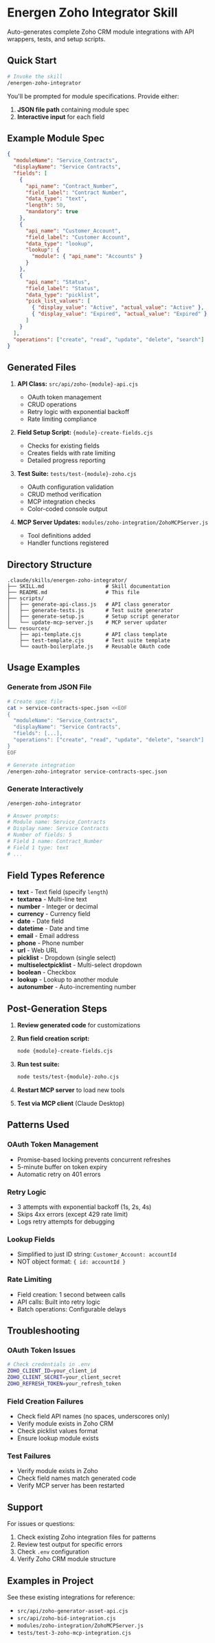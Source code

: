 # Energen Zoho Integrator Skill

Auto-generates complete Zoho CRM module integrations with API wrappers, tests, and setup scripts.

## Quick Start

```bash
# Invoke the skill
/energen-zoho-integrator
```

You'll be prompted for module specifications. Provide either:
1. **JSON file path** containing module spec
2. **Interactive input** for each field

## Example Module Spec

```json
{
  "moduleName": "Service_Contracts",
  "displayName": "Service Contracts",
  "fields": [
    {
      "api_name": "Contract_Number",
      "field_label": "Contract Number",
      "data_type": "text",
      "length": 50,
      "mandatory": true
    },
    {
      "api_name": "Customer_Account",
      "field_label": "Customer Account",
      "data_type": "lookup",
      "lookup": {
        "module": { "api_name": "Accounts" }
      }
    },
    {
      "api_name": "Status",
      "field_label": "Status",
      "data_type": "picklist",
      "pick_list_values": [
        { "display_value": "Active", "actual_value": "Active" },
        { "display_value": "Expired", "actual_value": "Expired" }
      ]
    }
  ],
  "operations": ["create", "read", "update", "delete", "search"]
}
```

## Generated Files

1. **API Class:** `src/api/zoho-{module}-api.cjs`
   - OAuth token management
   - CRUD operations
   - Retry logic with exponential backoff
   - Rate limiting compliance

2. **Field Setup Script:** `{module}-create-fields.cjs`
   - Checks for existing fields
   - Creates fields with rate limiting
   - Detailed progress reporting

3. **Test Suite:** `tests/test-{module}-zoho.cjs`
   - OAuth configuration validation
   - CRUD method verification
   - MCP integration checks
   - Color-coded console output

4. **MCP Server Updates:** `modules/zoho-integration/ZohoMCPServer.js`
   - Tool definitions added
   - Handler functions registered

## Directory Structure

```
.claude/skills/energen-zoho-integrator/
├── SKILL.md                    # Skill documentation
├── README.md                   # This file
├── scripts/
│   ├── generate-api-class.js   # API class generator
│   ├── generate-tests.js       # Test suite generator
│   ├── generate-setup.js       # Setup script generator
│   └── update-mcp-server.js    # MCP server updater
└── resources/
    ├── api-template.cjs        # API class template
    ├── test-template.cjs       # Test suite template
    └── oauth-boilerplate.js    # Reusable OAuth code
```

## Usage Examples

### Generate from JSON File

```bash
# Create spec file
cat > service-contracts-spec.json <<EOF
{
  "moduleName": "Service_Contracts",
  "displayName": "Service Contracts",
  "fields": [...],
  "operations": ["create", "read", "update", "delete", "search"]
}
EOF

# Generate integration
/energen-zoho-integrator service-contracts-spec.json
```

### Generate Interactively

```bash
/energen-zoho-integrator

# Answer prompts:
# Module name: Service_Contracts
# Display name: Service Contracts
# Number of fields: 5
# Field 1 name: Contract_Number
# Field 1 type: text
# ...
```

## Field Types Reference

- **text** - Text field (specify `length`)
- **textarea** - Multi-line text
- **number** - Integer or decimal
- **currency** - Currency field
- **date** - Date field
- **datetime** - Date and time
- **email** - Email address
- **phone** - Phone number
- **url** - Web URL
- **picklist** - Dropdown (single select)
- **multiselectpicklist** - Multi-select dropdown
- **boolean** - Checkbox
- **lookup** - Lookup to another module
- **autonumber** - Auto-incrementing number

## Post-Generation Steps

1. **Review generated code** for customizations
2. **Run field creation script:**
   ```bash
   node {module}-create-fields.cjs
   ```

3. **Run test suite:**
   ```bash
   node tests/test-{module}-zoho.cjs
   ```

4. **Restart MCP server** to load new tools

5. **Test via MCP client** (Claude Desktop)

## Patterns Used

### OAuth Token Management
- Promise-based locking prevents concurrent refreshes
- 5-minute buffer on token expiry
- Automatic retry on 401 errors

### Retry Logic
- 3 attempts with exponential backoff (1s, 2s, 4s)
- Skips 4xx errors (except 429 rate limit)
- Logs retry attempts for debugging

### Lookup Fields
- Simplified to just ID string: `Customer_Account: accountId`
- NOT object format: `{ id: accountId }`

### Rate Limiting
- Field creation: 1 second between calls
- API calls: Built into retry logic
- Batch operations: Configurable delays

## Troubleshooting

### OAuth Token Issues
```bash
# Check credentials in .env
ZOHO_CLIENT_ID=your_client_id
ZOHO_CLIENT_SECRET=your_client_secret
ZOHO_REFRESH_TOKEN=your_refresh_token
```

### Field Creation Failures
- Check field API names (no spaces, underscores only)
- Verify module exists in Zoho CRM
- Check picklist values format
- Ensure lookup module exists

### Test Failures
- Verify module exists in Zoho
- Check field names match generated code
- Verify MCP server has been restarted

## Support

For issues or questions:
1. Check existing Zoho integration files for patterns
2. Review test output for specific errors
3. Check `.env` configuration
4. Verify Zoho CRM module structure

## Examples in Project

See these existing integrations for reference:
- `src/api/zoho-generator-asset-api.cjs`
- `src/api/zoho-bid-integration.cjs`
- `modules/zoho-integration/ZohoMCPServer.js`
- `tests/test-3-zoho-mcp-integration.cjs`
